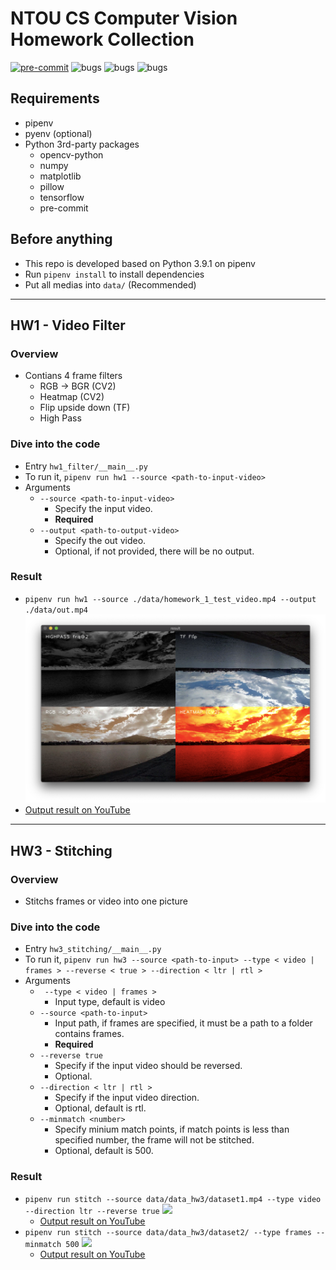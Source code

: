 # NTOU CS Computer Vision Homework Collection
[![pre-commit](https://img.shields.io/badge/pre--commit-enabled-brightgreen?logo=pre-commit&style=flat-square&logoColor=white)](https://github.com/pre-commit/pre-commit)
![bugs](https://img.shields.io/badge/README-Great_IMO-green?&style=flat-square&logo=Read%20The%20Docs&logoColor=white)
![bugs](https://img.shields.io/badge/Bugs-A_lot-orange?&style=flat-square&logo=stackoverflow&logoColor=white) 
![bugs](https://img.shields.io/badge/CI-NOT_NOW-red?&style=flat-square&logo=CircleCI&logoColor=white)

## Requirements
- pipenv
- pyenv (optional)
- Python 3rd-party packages
  - opencv-python
  - numpy
  - matplotlib
  - pillow
  - tensorflow
  - pre-commit

## Before anything
- This repo is developed based on Python 3.9.1 on pipenv
- Run `pipenv install` to install dependencies
- Put all medias into `data/` (Recommended)

---

## HW1 - Video Filter
### Overview
- Contians 4 frame filters
  - RGB -> BGR (CV2)
  - Heatmap (CV2)
  - Flip upside down (TF)
  - High Pass

### Dive into the code
  - Entry `hw1_filter/__main__.py`
  - To run it, `pipenv run hw1 --source <path-to-input-video>`
  - Arguments
    - `--source <path-to-input-video>`
      - Specify the input video.
      - **Required**
    - `--output <path-to-output-video>`
      - Specify the out video.
      - Optional, if not provided, there will be no output.

### Result
- `pipenv run hw1 --source ./data/homework_1_test_video.mp4 --output ./data/out.mp4`
  <img src="docs/hw1_result.png"/>
- [Output result on YouTube](https://youtu.be/LP67pJAgVWo)

---

## HW3 - Stitching
### Overview
- Stitchs frames or video into one picture

### Dive into the code
  - Entry `hw3_stitching/__main__.py`
  - To run it, `pipenv run hw3 --source <path-to-input> --type < video | frames > --reverse < true > --direction < ltr | rtl >`
  - Arguments
    - ` --type < video | frames >`
      - Input type, default is video
    - `--source <path-to-input>`
      - Input path, if frames are specified, it must be a path to a folder contains frames.
      - **Required**
    - `--reverse true`
      - Specify if the input video should be reversed.
      - Optional.
    - `--direction < ltr | rtl >`
      - Specify if the input video direction.
      - Optional, default is rtl.
    - `--minmatch <number>`
      - Specify minium match points, if match points is less than specified number, the frame will not be stitched.
      - Optional, default is 500.

### Result
- `pipenv run stitch --source data/data_hw3/dataset1.mp4 --type video --direction ltr --reverse true`
  <img src="docs/hw3-1.png"/>
  - [Output result on YouTube](https://youtu.be/T1S0uYMyGnE)
- `pipenv run stitch --source data/data_hw3/dataset2/ --type frames --minmatch 500`
  <img src="docs/hw3-2.png"/>
  - [Output result on YouTube](https://youtu.be/8_rakGqP_tU)